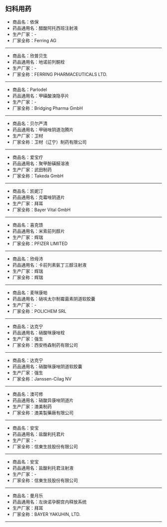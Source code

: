 ##  妇科用药

- 商品名：依保
- 药品通用名：醋酸阿托西班注射液
- 生产厂家：-
- 厂家全称：Ferring AG

---

- 商品名：欣普贝生
- 药品通用名：地诺前列酮栓
- 生产厂家：-
- 厂家全称：FERRING PHARMACEUTICALS LTD.

---

- 商品名：Parlodel
- 药品通用名：甲磺酸溴隐亭片
- 生产厂家：-
- 厂家全称：Bridging Pharma GmbH

---

- 商品名：贝尔严清
- 药品通用名：甲硝唑阴道泡腾片
- 生产厂家：卫材
- 厂家全称：卫材（辽宁）制药有限公司

---

- 商品名：爱宝疗
- 药品通用名：聚甲酚磺醛溶液
- 生产厂家：武田制药
- 厂家全称：Takeda GmbH

---

- 商品名：凯妮汀
- 药品通用名：克霉唑阴道片
- 生产厂家：拜耳
- 厂家全称：Bayer Vital GmbH

---

- 商品名：喜克馈
- 药品通用名：米索前列醇片
- 生产厂家：辉瑞
- 厂家全称：PFIZER LIMITED

---

- 商品名：欣母沛
- 药品通用名：卡前列素氨丁三醇注射液
- 生产厂家：辉瑞
- 厂家全称：辉瑞

---

- 商品名：麦咪康帕
- 药品通用名：硝呋太尔制霉菌素阴道软胶囊
- 生产厂家：-
- 厂家全称：POLICHEM SRL

---

- 商品名：达克宁
- 药品通用名：硝酸咪康唑栓
- 生产厂家：强生
- 厂家全称：西安杨森制药有限公司

---

- 商品名：达克宁
- 药品通用名：硝酸咪康唑阴道软胶囊
- 生产厂家：强生
- 厂家全称：Janssen-Cilag NV

---

- 商品名：澳可修
- 药品通用名：硝酸异康唑阴道片
- 生产厂家：澳美制药
- 厂家全称：澳美製藥廠有限公司

---

- 商品名：安宝
- 药品通用名：盐酸利托君片
- 生产厂家：-
- 厂家全称：信東生技股份有限公司

---

- 商品名：安宝
- 药品通用名：盐酸利托君注射液
- 生产厂家：-
- 厂家全称：信東生技股份有限公司

---

- 商品名：曼月乐
- 药品通用名：左炔诺孕酮宫内释放系统
- 生产厂家：拜耳
- 厂家全称：BAYER YAKUHIN, LTD.

---
